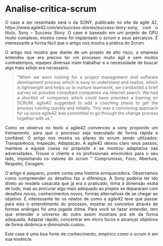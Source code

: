 # Analise-critica-scrum
<p align="justify"> O case a ser resenhado será o da SONY, publicado no site da agile 42, https://www.agile42.com/en/success-stories/success-story-sony, com o título, Sony – Success Story. O case é baseado em um projeto de GPU muito complexo, mostra como foi implantado o scrum e seus percalços. É interessante a forma fácil que o artigo nos mostra a prática do Scrum.</p>

<p align="justify">O artigo nos mostra que diante de um projeto de alto risco, a empresa entendeu que era preciso ter um processo muito ágil e sem muitos contratempos, equipes diversas iriam trabalhar e a necessidade de buscar algo mais sólido era necessário.</p>

><p align="justify">“When we were looking for a project management and software development process which is easy to understand and realize, which is lightweight and helps us to nurture teamwork, we conducted a brief survey on possible consultant companies via internet search. We had a shortlist of companies which could have provided a training on SCRUM. agile42 suggested to add a coaching phase to get the process running quickly and reliably. This was a convincing approach for us since agile42 was committed to go through the change process together with us.”</p>

<p align="justify">Como se observa no texto a agile42 convenceu a sony propondo um treinamento, para que o processo seja executado de forma rápida e confiável.
O artigo nos mostra os pilares do scrum sendo utilizados: Transparência, Inspeção, Adaptação. A agile42 deixou claro seus passos, manteve a equipe coesa no propósito e se mostrou adaptativa nas adversidades. Trouxe o cliente e os profissionais envolvidos para o seu lado, implantando os valores do scrum “ Compromisso, Foco, Abertura, Respeito, Coragem.</p>

<p align="justify">O artigo é pequeno, porém conta uma história enriquecedora. Observamos como compreender os desafios faz a diferença. A Sony poderia ter ido direto ao modelo casacata que já era o praticado, tinha a dimensão exata de tudo, mas ao procurar algo mais adequado ao projeto se depararam com desafios novos, conhecimentos novos, formas alternativas de se chegar ao objetivo. É interessante ler os relatos de como a agile42 teve que passar para eles o entendimento do processo, mostrar os conceitos através de formas análogas foi uma jogada ótima. Para você se fazer entender, tem que entender o universo do outro assim mostrara pra ele da forma adequada.
Adaptar rápido, concentrar em micro focos e alcançar objetivos de forma dinâmica e diminuindo custos. </p>

<p align="justify">Este case é uma boa fonte de conhecimento, empírico como o scrum é em sua essência.</p>
